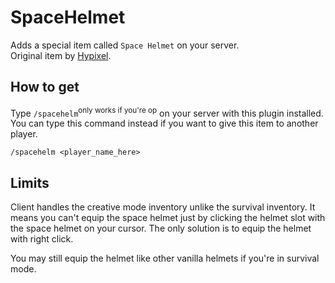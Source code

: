 # SpaceHelmet
Adds a special item called `Space Helmet` on your server.\
Original item by [Hypixel](https://hypixel.net).

## How to get
Type `/spacehelm`<sup>only works if you're op</sup> on your server with this plugin installed.
\
You can type this command instead if you want to give this item to another player.
    
    /spacehelm <player_name_here>

## Limits
Client handles the creative mode inventory unlike the survival inventory. It means you can't equip the space helmet just by clicking the helmet slot with the space helmet on your cursor.
The only solution is to equip the helmet with right click.

You may still equip the helmet like other vanilla helmets if you're in survival mode.
